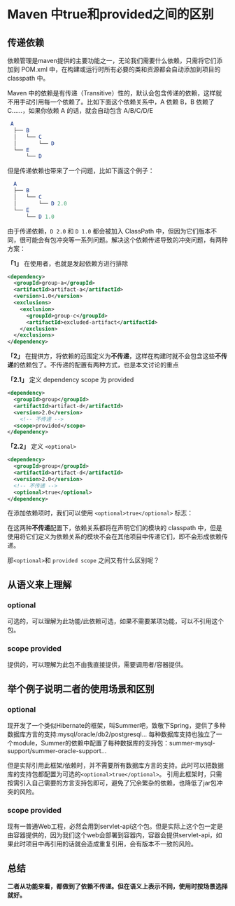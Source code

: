 # Maven 中<optional>true</optional>和<scope>provided</scope>之间的区别

## 传递依赖

依赖管理是maven提供的主要功能之一，无论我们需要什么依赖，只需将它们添加到 POM.xml 中，在构建或运行时所有必要的类和资源都会自动添加到项目的 classpath 中。

Maven 中的依赖是有传递（Transitive）性的，默认会包含传递的依赖，这样就不用手动引用每一个依赖了。比如下面这个依赖关系中，A 依赖 B，B 依赖了 C……，如果你依赖 A 的话，就会自动包含 A/B/C/D/E

```mathematica
 A
  ├── B
  │   └── C
  │       └── D 
  └── E
      └── D 
```

但是传递依赖也带来了一个问题，比如下面这个例子：

```mathematica
  A
  ├── B
  │   └── C
  │       └── D 2.0
  └── E
      └── D 1.0
```

由于传递依赖，`D 2.0` 和 `D 1.0` 都会被加入 ClassPath 中，但因为它们版本不同，很可能会有包冲突等一系列问题。解决这个依赖传递导致的冲突问题，有两种方案：

**「1」** 在使用者，也就是发起依赖方进行排除

```xml
<dependency>
  <groupId>group-a</groupId>
  <artifactId>artifact-a</artifactId>
  <version>1.0</version>
  <exclusions>
    <exclusion>
      <groupId>group-c</groupId>
      <artifactId>excluded-artifact</artifactId>
    </exclusion>
  </exclusions>
</dependency>
```

**「2」** 在提供方，将依赖的范围定义为**不传递**，这样在构建时就不会包含这些**不传递**的依赖包了。不传递的配置有两种方式，也是本文讨论的重点

**「2.1」** 定义 dependency scope 为 provided

```xml
<dependency>
  <groupId>group</groupId>
  <artifactId>artifact-d</artifactId>
  <version>2.0</version>
    <!-- 不传递 -->
  <scope>provided</scope>
</dependency>
```

**「2.2」** 定义 `<optional>`

```xml
<dependency>
  <groupId>group</groupId>
  <artifactId>artifact-d</artifactId>
  <version>2.0</version>
  <!-- 不传递 -->
  <optional>true</optional>
</dependency>
```

在添加依赖项时，我们可以使用 `<optional>true</optional>` 标志：

在这两种**不传递**配置下，依赖关系都将在声明它们的模块的 classpath 中，但是使用将它们定义为依赖关系的模块不会在其他项目中传递它们，即不会形成依赖传递。

那`<optional>`和 `provided scope` 之间又有什么区别呢？

## 从语义来上理解

### optional

可选的，可以理解为此功能/此依赖可选，如果不需要某项功能，可以不引用这个包。

### scope provided

提供的，可以理解为此包不由我直接提供，需要调用者/容器提供。

## 举个例子说明二者的使用场景和区别

### optional

现开发了一个类似Hibernate的框架，叫Summer吧，致敬下Spring，提供了多种数据库方言的支持:mysql/oracle/db2/postgresql...
每种数据库支持也独立了一个module，Summer的依赖中配置了每种数据库的支持包：summer-mysql-support/summer-oracle-support...

但是实际引用此框架/依赖时，并不需要所有数据库方言的支持。此时可以把数据库的支持包都配置为可选的`<optional>true</optional>`。
引用此框架时，只需按需引入自己需要的方言支持包即可，避免了冗余繁杂的依赖，也降低了jar包冲突的风险。

### scope provided

现有一普通Web工程，必然会用到servlet-api这个包。但是实际上这个包一定是由容器提供的，因为我们这个web会部署到容器内，容器会提供servlet-api，如果此时项目中再引用的话就会造成重复引用，会有版本不一致的风险。

## 总结

**二者从功能来看，都做到了依赖不传递。但在语义上表示不同，使用时按场景选择就好。**